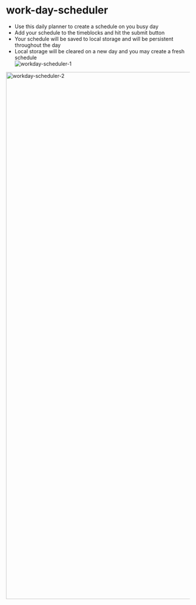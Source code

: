 # work-day-scheduler
* Use this daily planner to create a schedule on you busy day
* Add your schedule to the timeblocks and hit the submit button
* Your schedule will be saved to local storage and will be persistent throughout the day
* Local storage will be cleared on a new day and you may create a fresh schedule  
![workday-scheduler-1](https://user-images.githubusercontent.com/55717787/154123027-0ff7ca27-990a-40cf-a73a-bb21cefe00b9.png)
<img width="1440" alt="workday-scheduler-2" src="https://user-images.githubusercontent.com/55717787/154123041-89caf2a7-1ce1-40c8-b1c2-457494d3afe6.png">
